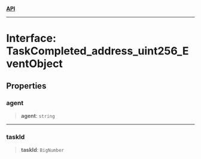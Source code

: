 [**API**](../../../README.md)

***

# Interface: TaskCompleted\_address\_uint256\_EventObject

## Properties

### agent

> **agent**: `string`

***

### taskId

> **taskId**: `BigNumber`
